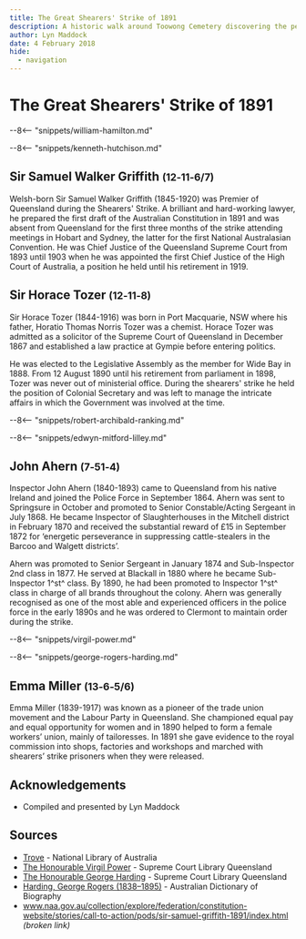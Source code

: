 ```yaml
---
title: The Great Shearers' Strike of 1891
description: A historic walk around Toowong Cemetery discovering the personalities of the Great Shearers' Strike of 1891
author: Lyn Maddock
date: 4 February 2018
hide:
  - navigation
---
```


# The Great Shearers' Strike of 1891

<!--
![The Strike Committee]()

*<small>[The Strike Committee](), 1891 - John Oxley Library, State Library of Queensland</small>*  <br>
*<small>
Back Row (Left to Right): H C Smith-Barry, W FothergilL, A Forrester, J A Stuart <br>
Third Row: G Taylor, P F Griffin, E H Murphy, H O BlackwelL <br>
Second Row: A J Brown, R Prince, W J Bennett, D Murphy <br>
Front: William Hamilton
</small>*

-->

--8<-- "snippets/william-hamilton.md"

--8<-- "snippets/kenneth-hutchison.md"

## Sir Samuel Walker Griffith <small>(12‑11‑6/7)</small>

Welsh-born Sir Samuel Walker Griffith (1845-1920) was Premier of Queensland during the Shearers' Strike. A brilliant and hard-working lawyer, he prepared the first draft of the Australian Constitution in 1891 and was absent from Queensland for the first three months of the strike attending meetings in Hobart and Sydney, the latter for the first National Australasian Convention. 
He was Chief Justice of the Queensland Supreme Court from 1893 until 1903 when he was appointed the first Chief Justice of the High Court of Australia, a position he held until his retirement in 1919.

## Sir Horace Tozer <small>(12‑11‑8)</small>

Sir Horace Tozer (1844-1916) was born in Port Macquarie, NSW where his father, Horatio Thomas Norris Tozer was a chemist. Horace Tozer was admitted as a solicitor of the Supreme Court of Queensland in December 1867 and established a law practice at Gympie before entering politics. 

He was elected to the Legislative Assembly as the member for Wide Bay in 1888. From 12 August 1890 until his retirement from parliament in 1898, Tozer was never out of ministerial office. During the shearers' strike he held the position of Colonial Secretary and was left to manage the intricate affairs in which the Government was involved at the time.

--8<-- "snippets/robert-archibald-ranking.md"

--8<-- "snippets/edwyn-mitford-lilley.md"

## John Ahern <small>(7‑51‑4)</small>

Inspector John Ahern (1840-1893) came to Queensland from his native Ireland and joined the Police Force in September 1864. Ahern was sent to Springsure in October and promoted to Senior Constable/Acting Sergeant in July 1868. He became Inspector of Slaughterhouses in the Mitchell district in February 1870 and received the substantial reward of £15 in September 1872 for ‘energetic perseverance in suppressing cattle-stealers in the Barcoo and Walgett districts’. 

Ahern was promoted to Senior Sergeant in January 1874 and Sub-Inspector 2nd class in 1877. He served at Blackall in 1880 where he became Sub-Inspector 1^st^ class. By 1890, he had been promoted to Inspector 1^st^ class in charge of all brands throughout the colony. Ahern was generally recognised as one of the most able and experienced officers in the police force in the early 1890s and he was ordered to Clermont to maintain order during the strike. 

--8<-- "snippets/virgil-power.md"

--8<-- "snippets/george-rogers-harding.md"

## Emma Miller <small>(13‑6‑5/6)</small>

Emma Miller (1839-1917) was known as a pioneer of the trade union movement and the Labour Party in Queensland. She championed equal pay and equal opportunity for women and in 1890 helped to form a female workers’ union, mainly of tailoresses. In 1891 she gave evidence to the royal commission into shops, factories and workshops and marched with shearers’ strike prisoners when they were released.

## Acknowledgements

- Compiled and presented by Lyn Maddock

## Sources

- [Trove](https://trove.nla.gov.au) - National Library of Australia 
- [The Honourable Virgil Power](https://www.sclqld.org.au/judicial-papers/judicial-profiles/profiles/vpower) - Supreme Court Library Queensland 
- [The Honourable George Harding](https://www.sclqld.org.au/judicial-papers/judicial-profiles/profiles/grharding) - Supreme Court Library Queensland
- [Harding, George Rogers (1838–1895)](https://adb.anu.edu.au/biography/harding-george-rogers-3712) - Australian Dictionary of Biography
- www.naa.gov.au/collection/explore/federation/constitution-website/stories/call-to-action/pods/sir-samuel-griffith-1891/index.html *(broken link)*

<!--
<div class="noprint" markdown="1">
## Brochure

**[Download this walk](../assets/guides/???.pdf)** - designed to be printed and folded in half to make an A5 brochure.

</div>
-->

